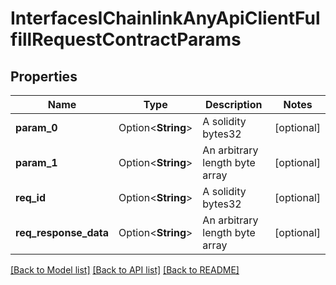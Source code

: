 # InterfacesIChainlinkAnyApiClientFulfillRequestContractParams

## Properties

Name | Type | Description | Notes
------------ | ------------- | ------------- | -------------
**param_0** | Option<**String**> | A solidity bytes32 | [optional]
**param_1** | Option<**String**> | An arbitrary length byte array | [optional]
**req_id** | Option<**String**> | A solidity bytes32 | [optional]
**req_response_data** | Option<**String**> | An arbitrary length byte array | [optional]

[[Back to Model list]](../README.md#documentation-for-models) [[Back to API list]](../README.md#documentation-for-api-endpoints) [[Back to README]](../README.md)


